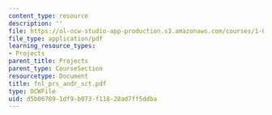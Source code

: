 ```yaml
---
content_type: resource
description: ''
file: https://ol-ocw-studio-app-production.s3.amazonaws.com/courses/1-054-mechanics-and-design-of-concrete-structures-spring-2004/d5b067891df9b073f11828ad7ff5ddba_fnl_prs_andr_sct.pdf
file_type: application/pdf
learning_resource_types:
- Projects
parent_title: Projects
parent_type: CourseSection
resourcetype: Document
title: fnl_prs_andr_sct.pdf
type: OCWFile
uid: d5b06789-1df9-b073-f118-28ad7ff5ddba
---
```

